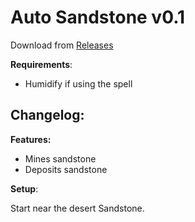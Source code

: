 
# Auto Sandstone v0.1

Download from [Releases](https://github.com/xsmar/OzPluginsPublic/releases/tag/release)

**Requirements**:
- Humidify if using the spell


**Changelog:**
- 

**Features:**
- Mines sandstone
- Deposits sandstone

**Setup**:

Start near the desert Sandstone.